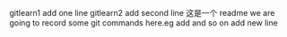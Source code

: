 gitlearn1 add one line
gitlearn2 add second line
这是一个 readme
we are going to record some git commands here.eg add and so on
add new line

